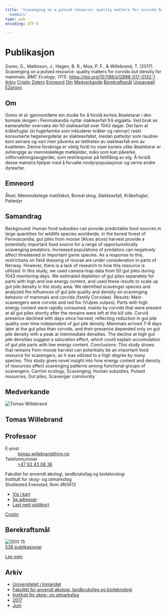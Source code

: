 ```yaml
---
title: 'Scavenging on a pulsed resource: quality matters for corvids but density for
  mammals'
type: pub
encoding: UTF-8

---
```

<h1>Publikasjon</h1>
<article id="csl-bib-container-FSDZ6H8J" class="csl-bib-container">
  <div class="csl-bib-body"> <div class="csl-entry">Gomo, G., Mattisson, J., Hagen, B. R., Moa, P. F., &#38; Willebrand, T. (2017). Scavenging on a pulsed resource: quality matters for corvids but density for mammals. <i>BMC Ecology</i>, <i>17</i>(1). <a href="https://doi.org/10.1186/s12898-017-0132-1">https://doi.org/10.1186/s12898-017-0132-1</a></div> </div>
  <div class="csl-bib-buttons">
    <a href="#taxonomy-article-FSDZ6H8J" alt="archive" class="csl-bib-button">Arkiv</a>
    <a href="https://app.cristin.no/results/show.jsf?id=1477086" alt="Cristin" class="csl-bib-button">Cristin</a>
    <a href="http://zotero.org/groups/5881554/items/FSDZ6H8J" alt="Zotero" class="csl-bib-button">Zotero</a>
    <a href="#keywords-article-FSDZ6H8J" alt="keywords" class="csl-bib-button">Emneord</a>
    <a href="#about-article-FSDZ6H8J" alt="about_pub" class="csl-bib-button">Om</a>
    <a href="#contributors-article-FSDZ6H8J" alt="contributors" class="csl-bib-button">Medverkande</a>
    <a href="#sdg-article-FSDZ6H8J" alt="sdg" class="csl-bib-button">Berekraftsmål</a>
    <a href="https://bmcecol.biomedcentral.com/track/pdf/10.1186/s12898-017-0132-1" alt="Unpaywall" class="csl-bib-button">Unpaywall</a>
    <a href="https://bmcecol.biomedcentral.com/track/pdf/10.1186/s12898-017-0132-1" alt="EZproxy" class="csl-bib-button">EZproxy</a>
  </div>
  <div id="csl-bib-meta-container-FSDZ6H8J"></div>
</article>
<div id="csl-bib-meta-FSDZ6H8J" class="csl-bib-meta">
  <article id="about-article-FSDZ6H8J" class="about_pub-article">
    <h1>Om</h1>
    Gomo et al. gjennomførte ein studie for å forstå korleis åtseletarar i den boreale skogen i Fennoskandia nyttar slakteavfall frå elgjakta. Ved bruk av kamerafeller overvaka dei 50 slakteavfall over 1043 dagar. Dei fann at kråkefuglar (ei fuglefamilie som inkluderer kråker og ramnar) raskt konsumerte høgenergidelar av slakteavfallet, medan pattedyr som raudrev kom seinare og vart meir påverka av tettheten av slakteavfall enn av kvaliteten. Denne forskinga er viktig fordi ho viser korleis ulike åtseletarar er avhengige av menneskelege matkjelder, noko som kan påverke viltforvaltningsavgjerder, som restriksjonar på feltflåing av elg. Å forstå desse mønstra hjelper med å forvalte rovdyrpopulasjonar og verne andre dyreartar.
  </article>
  <article id="keywords-article-FSDZ6H8J" class="keywords-article">
    <h1>Emneord</h1>
    Åtsel, Menneskelege mattilskot, Boreal skog, Slakteavfall, Kråkefuglar, Pattedyr
  </article>
  <article id="abstract-article-FSDZ6H8J" class="abstract-article">
    <h1>Samandrag</h1>
    Background: Human food subsidies can provide predictable food sources in large quantities for wildlife species 
worldwide. In the boreal forest of Fennoscandia, gut piles from moose (Alces alces) harvest provide a potentially 
important food source for a range of opportunistically scavenging predators. Increased populations of predators can 
negatively affect threatened or important game species. As a response to this, restrictions on field dressing of moose 
are under consideration in parts of Norway. However, there is a lack of research to how this resource is utilized. In 
this study, we used camera-trap data from 50 gut piles during 1043 monitoring days. We estimated depletion of gut 
piles separately for parts with high and low energy content, and used these results to scale up gut pile density in the 
study area. We identified scavenger species and analyzed the influences of gut pile quality and density on scavenging 
behavior of mammals and corvids (family Corvidae). 
Results: Main scavengers were corvids and red fox (Vulpes vulpes). Parts with high energy content were rapidly 
consumed, mainly by corvids that were present at all gut piles shortly after the remains were left at the kill site. Corvid 
presence declined with days since harvest, reflecting reduction in gut pile quality over time independent of gut pile 
density. Mammals arrived 7–8 days later at the gut piles than corvids, and their presence depended only on gut pile 
density with a peak at intermediate densities. The decline at high gut pile densities suggest a saturation effect, which 
could explain accumulation of gut pile parts with low energy content. 
Conclusions: This study shows that remains from moose harvest can potentially be an important food resource for 
scavengers, as it was utilized to a high degree by many species. This study gives novel insight into how energy content 
and density of resources affect scavenging patterns among functional groups of scavengers. 
Carrion ecology, Scavenging, Human subsidies, Pulsed resources, Gut piles, Scavenger community
  </article>
  <article id="contributors-article-FSDZ6H8J" class="contributors-article">
    <h1>Medverkande</h1>
    <div class="personas"> <div class="vrtx-hinn-person-card"> <div class="photo"> <img src="https://www.inn.no/bilder-ansatte/thomas-willebrand.jpg" alt="Tomas Willebrand" loading="lazy"> </div> <div class="info"> <hgroup><h1>Tomas Willebrand</h1> <h2>Professor</h2> </hgroup><dl> <dt>E-post</dt> <dd> <a href="mailto:tomas.willebrand@inn.no">tomas.willebrand@inn.no</a> </dd> <dt>Telefonnummer</dt> <dd><a href="tel:+4762430836"> +47 62 43 08 36 </a></dd> </dl> <p> Fakultet for anvendt økologi, landbruksfag og bioteknologi<br> Institutt for skog- og utmarksfag<br> Studiested Evenstad, Rom 4N3612 </p> <ul class="vrtx-hinn-links"> <li><a href="https://www.google.com/maps?q=60.88085,11.53750">Vis i kart</a></li> <li><a href="https://www.inn.no/finn-en-ansatt/tomas-willebrand.html#vrtx-hinn-addresses">Se adresser</a></li> <li><a href="https://www.inn.no/finn-en-ansatt/tomas-willebrand.html?vrtx=vcf">Last ned visittkort</a></li> </ul> </div> </div> <a href="https://app.cristin.no/persons/show.jsf?id=328268" alt="Cristin URL" class="personas-cristin">Cristin</a> </div>
  </article>
  <article id="sdg-article-FSDZ6H8J" class="sdg-article">
    <h1>Berekraftsmål</h1>
    <div class="sdg-container"><div id="sdg15" class="sdg">
        <img src="{{< params subfolder >}}images/sdg/sdg15_nn.png" class="image" alt="SDG 15">
        <div class="sdg-overlay">
          <a href="/nn/archive/?key=?sdg=15#archive" class="sdg-publication-count"><span>538</span> publikasjonar</a>
          <p><a href="https://fn.no/om-fn/fns-baerekraftsmaal/livet-paa-land?lang=nno-NO" class="sdg-read-more">Les meir</a></p>
        </div>
      </div></div>
  </article>
  <article id="taxonomy-article-FSDZ6H8J" class="taxonomy-article">
    <h1>Arkiv</h1>
    <ul>
      <li>
        <a href="/nn/archive/?key=3DCRN523">Universitetet i Innlandet</a>
      </li>
      <li>
        <a href="/nn/archive/?key=T77LXH6D">Fakultet for anvendt økologi, landbruksfag og bioteknologi</a>
      </li>
      <li>
        <a href="/nn/archive/?key=7TRARPE3">Institutt for skog- og utmarksfag</a>
      </li>
      <li>
        <a href="/nn/archive/?key=QVBAYKNY">2017</a>
      </li>
      <li>
        <a href="/nn/archive/?key=EEFETKRI">Juni</a>
      </li>
    </ul>
  </article>
</div>
